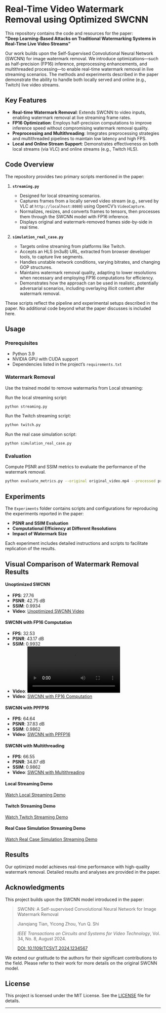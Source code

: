 # Real-Time Video Watermark Removal using Optimized SWCNN

This repository contains the code and resources for the paper:  
**"Deep Learning-Based Attacks on Traditional Watermarking Systems in Real-Time Live Video Streams"**

Our work builds upon the Self-Supervised Convolutional Neural Network (SWCNN) for image watermark removal. We introduce optimizations—such as half-precision (FP16) inference, preprocessing enhancements, and multithreaded processing—to enable real-time watermark removal in live streaming scenarios. The methods and experiments described in the paper demonstrate the ability to handle both locally served and online (e.g., Twitch) live video streams.

## Key Features

- **Real-time Watermark Removal**: Extends SWCNN to video inputs, enabling watermark removal at live streaming frame rates.
- **FP16 Optimization**: Employs half-precision computations to improve inference speed without compromising watermark removal quality.
- **Preprocessing and Multithreading**: Integrates preprocessing strategies and multithreaded pipelines to maintain low latency and high FPS.
- **Local and Online Stream Support**: Demonstrates effectiveness on both local streams (via VLC) and online streams (e.g., Twitch HLS).

## Code Overview

The repository provides two primary scripts mentioned in the paper:

1. **`streaming.py`**  
   - Designed for local streaming scenarios.  
   - Captures frames from a locally served video stream (e.g., served by VLC at `http://localhost:8080`) using OpenCV’s `VideoCapture`.  
   - Normalizes, resizes, and converts frames to tensors, then processes them through the SWCNN model with FP16 inference.  
   - Displays original and watermark-removed frames side-by-side in real time.
   
2. **`simulation_real_case.py`**  
   - Targets online streaming from platforms like Twitch.  
   - Accepts an HLS (m3u8) URL, extracted from browser developer tools, to capture live segments.  
   - Handles unstable network conditions, varying bitrates, and changing GOP structures.  
   - Maintains watermark removal quality, adapting to lower resolutions when necessary and employing FP16 computations for efficiency.  
   - Demonstrates how the approach can be used in realistic, potentially adversarial scenarios, including overlaying illicit content after watermark removal.

These scripts reflect the pipeline and experimental setups described in the paper. No additional code beyond what the paper discusses is included here.

## Usage

### Prerequisites

- Python 3.9
- NVIDIA GPU with CUDA support
- Dependencies listed in the project’s `requirements.txt`

### Watermark Removal

Use the trained model to remove watermarks from Local streaming:

Run the local streaming script:
```bash
python streaming.py
```

Run the Twitch streaming script: 
```bash
python twitch.py
```

Run the real case simulation script: 
```bash
python simulation_real_case.py
```

### Evaluation

Compute PSNR and SSIM metrics to evaluate the performance of the watermark removal.

```bash
python evaluate_metrics.py --original original_video.mp4 --processed processed_video.mp4

```

## Experiments

The `Experiments` folder contains scripts and configurations for reproducing the experiments reported in the paper:

- **PSNR and SSIM Evaluation**
- **Computational Efficiency at Different Resolutions**
- **Impact of Watermark Size**

Each experiment includes detailed instructions and scripts to facilitate replication of the results.

## Visual Comparison of Watermark Removal Results


#### **Unoptimized SWCNN**
- **FPS**: 27.76  
- **PSNR**: 42.75 dB  
- **SSIM**: 0.9934  
- **Video**: [Unoptimized SWCNN Video](https://raw.githubusercontent.com/N3K0521/Real-Time-Video-Watermark-Removal-using-Optimized-SWCNN/main/Visual_comparisons/fp16.mp4)


#### **SWCNN with FP16 Computation**
- **FPS**: 32.53  
- **PSNR**: 43.17 dB  
- **SSIM**: 0.9932  
- **Video**: <video src="path_to_fp16_video.mp4" controls></video>
- **Video**: [SWCNN with FP16 Computation](https://raw.githubusercontent.com/N3K0521/Real-Time-Video-Watermark-Removal-using-Optimized-SWCNN/main/Visual_comparisons/fp16.mp4)

#### **SWCNN with PPFP16**
- **FPS**: 64.64  
- **PSNR**: 37.83 dB  
- **SSIM**: 0.9862  
- **Video**: [SWCNN with PPFP16](https://raw.githubusercontent.com/N3K0521/Real-Time-Video-Watermark-Removal-using-Optimized-SWCNN/main/Visual_comparisons/ppfp16.mp4)

#### **SWCNN with Multithreading**
- **FPS**: 66.55  
- **PSNR**: 34.87 dB  
- **SSIM**: 0.9862  
- **Video**: [SWCNN with Multithreading](https://raw.githubusercontent.com/N3K0521/Real-Time-Video-Watermark-Removal-using-Optimized-SWCNN/main/Visual_comparisons/mm.mp4)

#### **Local Streaming Demo**

[Watch Local Streaming Demo]([https://github.com/your-repo-path/local-streaming-demo.mp4](https://github.com/N3K0521/Real-Time-Video-Watermark-Removal-using-Optimized-SWCNN/blob/018c5eb3ecede072ba0446e7987c0cf4304dba01/Visual_comparisons/Local%20streaming.mp4))

#### **Twitch Streaming Demo**

[Watch Twitch Streaming Demo]([https://github.com/your-repo-path/twitch-streaming-demo.mp4](https://github.com/N3K0521/Real-Time-Video-Watermark-Removal-using-Optimized-SWCNN/blob/018c5eb3ecede072ba0446e7987c0cf4304dba01/Visual_comparisons/twitch.mp4))

#### **Real Case Simulation Streaming Demo**

[Watch Real Case Simulation Streaming Demo](https://github.com/your-repo-path/real-case-simulation-demo.mp4)


## Results

Our optimized model achieves real-time performance with high-quality watermark removal. Detailed results and analyses are provided in the paper.

## Acknowledgments

This project builds upon the SWCNN model introduced in the paper:

> SWCNN: A Self-supervised Convolutional Neural Network for Image Watermark Removal
> 
> 
> Jianqiang Tian, Yicong Zhou, Yun Q. Shi
> 
> *IEEE Transactions on Circuits and Systems for Video Technology*, Vol. 34, No. 8, August 2024.
> 
> [DOI: 10.1109/TCSVT.2024.1234567](https://doi.org/10.1109/TCSVT.2024.1234567)
> 

We extend our gratitude to the authors for their significant contributions to the field. Please refer to their work for more details on the original SWCNN model.

## License

This project is licensed under the MIT License. See the [LICENSE](https://www.notion.so/LICENSE) file for details.

---

